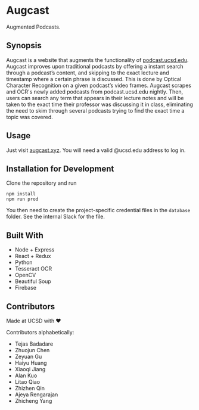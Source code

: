 # Augcast
Augmented Podcasts.

## Synopsis

Augcast is a website that augments the functionality of [podcast.ucsd.edu](podcast.ucsd.edu). Augcast improves upon traditional podcasts by offering a instant search through a podcast’s content, and skipping to the exact lecture and timestamp where a certain phrase is discussed. This is done by Optical Character Recognition on a given podcast’s video frames. Augcast scrapes and OCR's newly added podcasts from podcast.ucsd.edu nightly. Then, users can search any term that appears in their lecture notes and will be taken to the exact time their professor was discussing it in class, eliminating the need to skim through several podcasts trying to find the exact time a topic was covered.

## Usage

Just visit [augcast.xyz](augcast.xyz). You will need a valid @ucsd.edu address to log in.

## Installation for Development

Clone the repository and run
```
npm install
npm run prod
```

You then need to create the project-specific credential files in the ```database``` folder. See the internal Slack for the file.

## Built With

 * Node + Express
 * React + Redux
 * Python
 * Tesseract OCR
 * OpenCV
 * Beautiful Soup
 * Firebase

## Contributors
Made at UCSD with ❤️

Contributors alphabetically:

* Tejas Badadare
* Zhuojun Chen
* Zeyuan Gu
* Haiyu Huang
* Xiaoqi Jiang
* Alan Kuo
* Litao Qiao
* Zhizhen Qin
* Ajeya Rengarajan
* Zhicheng Yang
